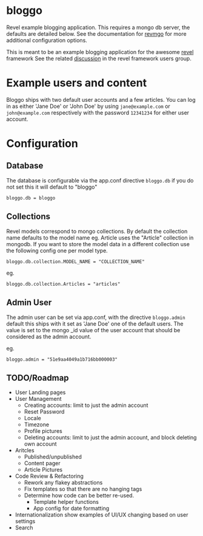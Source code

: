 # bloggo

Revel example blogging application. This requires a mongo db server, the defaults are detailed below. See the documentation for [revmgo](https://github.com/jgraham909/revmgo "revmgo") for more additional configuration options.

This is meant to be an example blogging application for the awesome [revel](https://github.com/robfig/revel "revel") framework
See the related [discussion](https://groups.google.com/forum/#!topic/revel-framework/-Uy98Bsm4y8 "google groups discussion") in the revel framework users group.

# Example users and content

Bloggo ships with two default user accounts and a few articles. You can log in as either 'Jane Doe' or 'John Doe' by using `jane@example.com` or `john@example.com` respectively with the password `12341234` for either user account.

# Configuration

## Database

The database is configurable via the app.conf directive `bloggo.db` if you do not set this it will default to "bloggo"

    bloggo.db = bloggo

## Collections

Revel models correspond to mongo collections. By default the collection name defaults to the model name eg. Article uses the "Article" collection in mongodb. If you want to store the model data in a different collection use the following config one per model type.

    bloggo.db.collection.MODEL_NAME = "COLLECTION_NAME"

eg.

    bloggo.db.collection.Articles = "articles"
    
## Admin User

The admin user can be set via app.conf, with the directive `bloggo.admin` default this ships with it set as 'Jane Doe' one of the default users. The value is set to the mongo _id value of the user account that should be considered as the admin account.

eg. 
    
    bloggo.admin = "51e9aa4049a1b716bb000003"

## TODO/Roadmap

* User Landing pages
* User Management
    * Creating accounts: limit to just the admin account
    * Reset Password
    * Locale
    * Timezone
    * Profile pictures
    * Deleting accounts: limit to just the admin account, and block deleting own account
* Aritcles
    * Published/unpublished
    * Content pager
    * Article Pictures
* Code Review & Refactoring
    * Rework any flakey abstractions
    * Fix templates so that there are no hanging tags
    * Determine how code can be better re-used.
        * Template helper functions
        * App config for date formatting
* Internationalization show examples of UI/UX changing based on user settings
* Search
